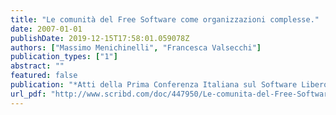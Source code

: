 ```yaml
---
title: "Le comunità del Free Software come organizzazioni complesse."
date: 2007-01-01
publishDate: 2019-12-15T17:58:01.059078Z
authors: ["Massimo Menichinelli", "Francesca Valsecchi"]
publication_types: ["1"]
abstract: ""
featured: false
publication: "*Atti della Prima Conferenza Italiana sul Software Libero*"
url_pdf: "http://www.scribd.com/doc/447950/Le-comunita-del-Free-Software-come-organizzazioni-complesse-Il-ruolo-del-design-verso-una-cultura-Open-Knowledge-Massimo-Menichinelli-Francesca-Va"
---
```


